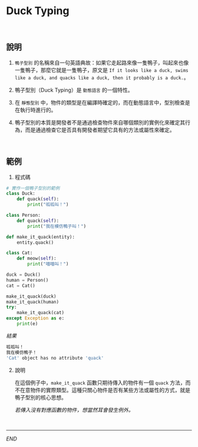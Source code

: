 # Duck Typing

<br>


## 說明

1. `鴨子型別` 的名稱來自一句英語典故：如果它走起路來像一隻鴨子，叫起來也像一隻鴨子，那麼它就是一隻鴨子，原文是 `If it looks like a duck, swims like a duck, and quacks like a duck, then it probably is a duck.`。

2. 鴨子型別（Duck Typing）是 `動態語言` 的一個特性。

3. 在 `靜態型別` 中，物件的類型是在編譯時確定的，而在動態語言中，型別檢查是在執行時進行的。

4. 鴨子型別的本質是開發者不是通過檢查物件來自哪個類別的實例化來確定其行為，而是通過檢查它是否具有開發者期望它具有的方法或屬性來確定。

<br>

## 範例

1. 程式碼

```python
# 實作一個鴨子型別的範例
class Duck:
    def quack(self):
        print("呱呱叫！")

class Person:
    def quack(self):
        print("我在模仿鴨子叫！")

def make_it_quack(entity):
    entity.quack()

class Cat:
    def meow(self):
        print("喵喵叫！")

duck = Duck()
human = Person()
cat = Cat()

make_it_quack(duck)
make_it_quack(human)
try:
    make_it_quack(cat)
except Exception as e:
    print(e)
```
_結果_
```bash
呱呱叫！
我在模仿鴨子！
'Cat' object has no attribute 'quack'
```

2. 說明
   
   在這個例子中，`make_it_quack` 函數只期待傳入的物件有一個 `quack` 方法，而不在意物件的實際類型。這種只關心物件是否有某些方法或屬性的方式，就是鴨子型別的核心思想。

   _若傳入沒有對應函數的物件，想當然耳會發生例外。_
   
<br>

---

_END_